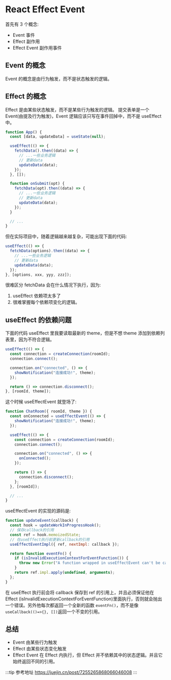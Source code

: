 # React Effect Event

首先有 3 个概念:

- Event 事件
- Effect 副作用
- Effect Event 副作用事件

## Event 的概念

Event 的概念是由行为触发，而不是状态触发的逻辑。

## Effect 的概念

Effect 是由某些状态触发，而不是某些行为触发的逻辑。
提交表单是一个 Event(由提及行为触发)，Event 逻辑应该只写在事件回掉中，而不是 useEffect 中。

```js
function App() {
  const [data, updateData] = useState(null);

  useEffect(() => {
    fetchData().then((data) => {
      // ...一些业务逻辑
      // 更新data
      updateData(data);
    });
  }, []);

  function onSubmit(opt) {
    fetchData(opt).then((data) => {
      // ...一些业务逻辑
      // 更新data
      updateData(data);
    });
  }

  // ...
}
```

但在实际项目中，随着逻辑越来越复杂，可能出现下面的代码:

```js
useEffect(() => {
  fetchData(options).then((data) => {
    // ...一些业务逻辑
    // 更新data
    updateData(data);
  });
}, [options, xxx, yyy, zzz]);
```

很难区分 fetchData 会在什么情况下执行，因为:

1. useEffect 依赖项太多了
2. 很难掌握每个依赖项变化的逻辑。

## useEffect 的依赖问题

下面的代码 useEffect 里我要读取最新的 theme，但是不想 theme 添加到依赖列表里，因为不符合逻辑。

```js
useEffect(() => {
  const connection = createConnection(roomId);
  connection.connect();

  connection.on("connected", () => {
    showNotification("连接成功!", theme);
  });

  return () => connection.disconnect();
}, [roomId, theme]);
```

这个时候 useEffectEvent 就登场了:

```js
function ChatRoom({ roomId, theme }) {
  const onConnected = useEffectEvent(() => {
    showNotification("连接成功!", theme);
  });

  useEffect(() => {
    const connection = createConnection(roomId);
    connection.connect();

    connection.on("connected", () => {
      onConnected();
    });

    return () => {
      connection.disconnect();
    };
  }, [roomId]);

  // ...
}
```

useEffectEvent 的实现的源码是:

```js
function updateEvent(callback) {
  const hook = updateWorkInProgressHook();
  // 保存callback的引用
  const ref = hook.memoizedState;
  // 在useEffect执行前更新callback的引用
  useEffectEventImpl({ ref, nextImpl: callback });

  return function eventFn() {
    if (isInvalidExecutionContextForEventFunction()) {
      throw new Error("A function wrapped in useEffectEvent can't be called during rendering.");
    }
    return ref.impl.apply(undefined, arguments);
  };
}
```

在 useEffect 执行前会将 callback 保存到 ref 的引用上，并且必须保证他在 Effect (isInvalidExecutionContextForEventFunction)里面执行，否则就会抛出一个错误。另外他每次都返回一个全新的函数 `eventFn()`，而不是像 `useCallback(()=>{}, [])`返回一个不变的引用。

## 总结

- Event 由某些行为触发
- Effect 由某些状态变化触发
- Effect Event 在 Effect 内执行，但 Effect 并不依赖其中的状态逻辑。并且它始终返回不同的引用。

:::tip 参考地址
<https://juejin.cn/post/7255265868066046008>
:::
